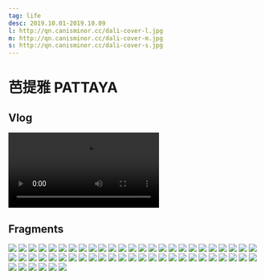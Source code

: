 ```yaml
---
tag: life
desc: 2019.10.01-2019.10.09
l: http://qn.canisminor.cc/dali-cover-l.jpg
m: http://qn.canisminor.cc/dali-cover-m.jpg
s: http://qn.canisminor.cc/dali-cover-s.jpg
---
```


# 芭提雅 PATTAYA

## Vlog

![video](http://qn-video.canisminor.cc/Dali_1080p.mp4)

## Fragments

![](http://qn.canisminor.cc/dali_1.JPG)
![](http://qn.canisminor.cc/dali_2.JPG)
![](http://qn.canisminor.cc/dali_3.JPG)
![](http://qn.canisminor.cc/dali_4.JPG)
![](http://qn.canisminor.cc/dali_5.JPG)
![](http://qn.canisminor.cc/dali_6.JPG)
![](http://qn.canisminor.cc/dali_7.JPG)
![](http://qn.canisminor.cc/dali_8.JPG)
![](http://qn.canisminor.cc/dali_9.JPG)
![](http://qn.canisminor.cc/dali_10.JPG)
![](http://qn.canisminor.cc/dali_11.JPG)
![](http://qn.canisminor.cc/dali_12.JPG)
![](http://qn.canisminor.cc/dali_13.JPG)
![](http://qn.canisminor.cc/dali_14.JPG)
![](http://qn.canisminor.cc/dali_15.JPG)
![](http://qn.canisminor.cc/dali_16.JPG)
![](http://qn.canisminor.cc/dali_17.JPG)
![](http://qn.canisminor.cc/dali_18.JPG)
![](http://qn.canisminor.cc/dali_19.JPG)
![](http://qn.canisminor.cc/dali_20.JPG)
![](http://qn.canisminor.cc/dali_21.JPG)
![](http://qn.canisminor.cc/dali_22.JPG)
![](http://qn.canisminor.cc/dali_23.JPG)
![](http://qn.canisminor.cc/dali_24.JPG)
![](http://qn.canisminor.cc/dali_25.JPG)
![](http://qn.canisminor.cc/dali_26.JPG)
![](http://qn.canisminor.cc/dali_27.JPG)
![](http://qn.canisminor.cc/dali_28.JPG)
![](http://qn.canisminor.cc/dali_29.JPG)
![](http://qn.canisminor.cc/dali_30.JPG)
![](http://qn.canisminor.cc/dali_31.JPG)
![](http://qn.canisminor.cc/dali_32.JPG)
![](http://qn.canisminor.cc/dali_33.JPG)
![](http://qn.canisminor.cc/dali_34.JPG)
![](http://qn.canisminor.cc/dali_35.JPG)
![](http://qn.canisminor.cc/dali_36.JPG)
![](http://qn.canisminor.cc/dali_37.JPG)
![](http://qn.canisminor.cc/dali_38.JPG)
![](http://qn.canisminor.cc/dali_39.JPG)
![](http://qn.canisminor.cc/dali_40.JPG)
![](http://qn.canisminor.cc/dali_41.JPG)
![](http://qn.canisminor.cc/dali_42.JPG)
![](http://qn.canisminor.cc/dali_43.JPG)
![](http://qn.canisminor.cc/dali_44.JPG)
![](http://qn.canisminor.cc/dali_45.JPG)
![](http://qn.canisminor.cc/dali_46.JPG)
![](http://qn.canisminor.cc/dali_47.JPG)
![](http://qn.canisminor.cc/dali_48.JPG)
![](http://qn.canisminor.cc/dali_49.JPG)
![](http://qn.canisminor.cc/dali_50.JPG)
![](http://qn.canisminor.cc/dali_51.JPG)
![](http://qn.canisminor.cc/dali_52.JPG)
![](http://qn.canisminor.cc/dali_53.JPG)
![](http://qn.canisminor.cc/dali_54.JPG)
![](http://qn.canisminor.cc/dali_55.JPG)
![](http://qn.canisminor.cc/dali_56.JPG)
